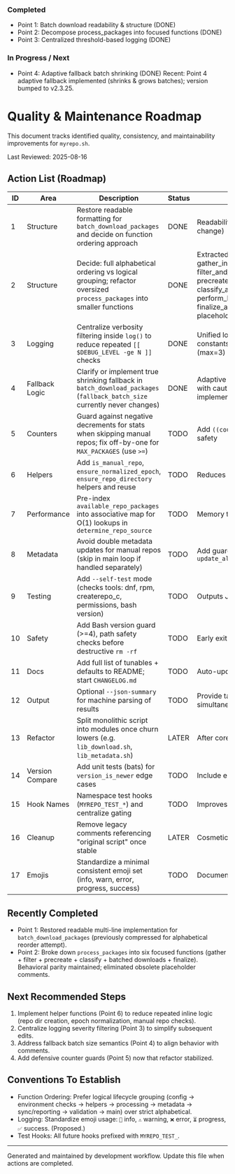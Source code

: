 ### Completed
* Point 1: Batch download readability & structure (DONE)
* Point 2: Decompose process_packages into focused functions (DONE)
* Point 3: Centralized threshold-based logging (DONE)
### In Progress / Next
* Point 4: Adaptive fallback batch shrinking (DONE)
Recent: Point 4 adaptive fallback implemented (shrinks & grows batches); version bumped to v2.3.25.
# Quality & Maintenance Roadmap

This document tracks identified quality, consistency, and maintainability improvements for `myrepo.sh`.

Last Reviewed: 2025-08-16

## Action List (Roadmap)

| ID | Area | Description | Status | Notes |
|----|------|-------------|--------|-------|
| 1 | Structure | Restore readable formatting for `batch_download_packages` and decide on function ordering approach | DONE | Readability restored (no logic change) |
| 2 | Structure | Decide: full alphabetical ordering vs logical grouping; refactor oversized `process_packages` into smaller functions | DONE | Extracted: gather_installed_packages, filter_and_prepare_packages, precreate_repository_directories, classify_and_queue_packages, perform_batched_downloads, finalize_and_report; placeholders removed |
| 3 | Logging | Centralize verbosity filtering inside `log()` to reduce repeated `[[ $DEBUG_LEVEL -ge N ]]` checks | DONE | Unified log(), added level constants, removed TRACE (max=3) |
| 4 | Fallback Logic | Clarify or implement true shrinking fallback in `batch_download_packages` (`fallback_batch_size` currently never changes) | DONE | Adaptive halve-to-individual with cautious regrow implemented |
| 5 | Counters | Guard against negative decrements for stats when skipping manual repos; fix off-by-one for `MAX_PACKAGES` (use `>=`) | TODO | Add `((count<0)) && count=0` safety |
| 6 | Helpers | Add `is_manual_repo`, `ensure_normalized_epoch`, `ensure_repo_directory` helpers and reuse | TODO | Reduces duplication |
| 7 | Performance | Pre-index `available_repo_packages` into associative map for O(1) lookups in `determine_repo_source` | TODO | Memory trade-off acceptable |
| 8 | Metadata | Avoid double metadata updates for manual repos (skip in main loop if handled separately) | TODO | Add guard in `update_all_repository_metadata` |
| 9 | Testing | Add `--self-test` mode (checks tools: dnf, rpm, createrepo_c, permissions, bash version) | TODO | Outputs JSON/exit codes |
|10 | Safety | Add Bash version guard (>=4), path safety checks before destructive `rm -rf` | TODO | Early exit with message |
|11 | Docs | Add full list of tunables + defaults to README; start `CHANGELOG.md` | TODO | Auto-update on version bump |
|12 | Output | Optional `--json-summary` for machine parsing of results | TODO | Provide table + JSON simultaneously |
|13 | Refactor | Split monolithic script into modules once churn lowers (e.g. `lib_download.sh`, `lib_metadata.sh`) | LATER | After core refactors |
|14 | Version Compare | Add unit tests (bats) for `version_is_newer` edge cases | TODO | Include epoch handling |
|15 | Hook Names | Namespace test hooks (`MYREPO_TEST_*`) and centralize gating | TODO | Improves clarity |
|16 | Cleanup | Remove legacy comments referencing "original script" once stable | LATER | Cosmetic |
|17 | Emojis | Standardize a minimal consistent emoji set (info, warn, error, progress, success) | TODO | Document legend |

## Recently Completed

* Point 1: Restored readable multi-line implementation for `batch_download_packages` (previously compressed for alphabetical reorder attempt).
* Point 2: Broke down `process_packages` into six focused functions (gather + filter + precreate + classify + batched downloads + finalize). Behavioral parity maintained; eliminated obsolete placeholder comments.

## Next Recommended Steps

1. Implement helper functions (Point 6) to reduce repeated inline logic (repo dir creation, epoch normalization, manual repo checks).
2. Centralize logging severity filtering (Point 3) to simplify subsequent edits.
3. Address fallback batch size semantics (Point 4) to align behavior with comments.
4. Add defensive counter guards (Point 5) now that refactor stabilized.

## Conventions To Establish

* Function Ordering: Prefer logical lifecycle grouping (config → environment checks → helpers → processing → metadata → sync/reporting → validation → main) over strict alphabetical.
* Logging: Standardize emoji usage: `📘` info, `⚠️` warning, `❌` error, `⏳` progress, `✅` success. (Proposed.)
* Test Hooks: All future hooks prefixed with `MYREPO_TEST_`.

---
Generated and maintained by development workflow. Update this file when actions are completed.
